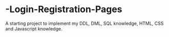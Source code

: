 # -Login-Registration-Pages
A starting project to implement my DDL, DML, SQL knowledge, HTML, CSS and Javascript knowledge.  
